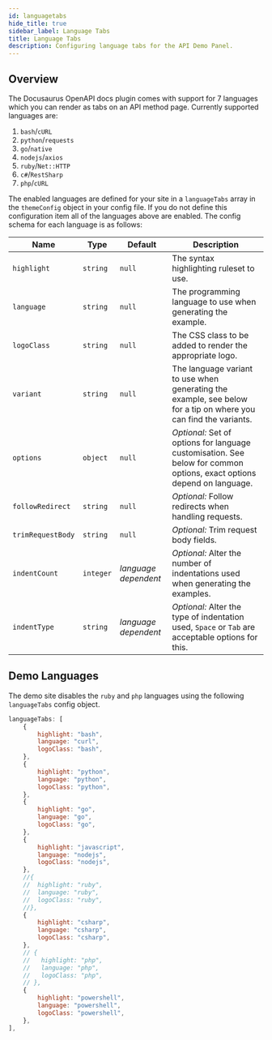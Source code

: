 ```yaml
---
id: languagetabs
hide_title: true
sidebar_label: Language Tabs
title: Language Tabs
description: Configuring language tabs for the API Demo Panel.
---
```


## Overview

The Docusaurus OpenAPI docs plugin comes with support for 7 languages which you can render as tabs on an API method page. Currently supported languages are:

1. `bash`/`cURL`
1. `python`/`requests`
1. `go`/`native`
1. `nodejs`/`axios`
1. `ruby`/`Net::HTTP`
1. `c#`/`RestSharp`
1. `php`/`cURL`

The enabled languages are defined for your site in a `languageTabs` array in the `themeConfig` object in your config file. If you do not define this configuration item all of the languages above are enabled. The config schema for each language is as follows:

| Name              | Type      | Default              | Description                                                                                                            |
| ----------------- | --------- | -------------------- | ---------------------------------------------------------------------------------------------------------------------- |
| `highlight`       | `string`  | `null`               | The syntax highlighting ruleset to use.                                                                                |
| `language`        | `string`  | `null`               | The programming language to use when generating the example.                                                           |
| `logoClass`       | `string`  | `null`               | The CSS class to be added to render the appropriate logo.                                                              |
| `variant`         | `string`  | `null`               | The language variant to use when generating the example, see below for a tip on where you can find the variants.       |
| `options`         | `object`  | `null`               | _Optional:_ Set of options for language customisation. See below for common options, exact options depend on language. |
| `followRedirect`  | `string`  | `null`               | _Optional:_ Follow redirects when handling requests.                                                                   |
| `trimRequestBody` | `string`  | `null`               | _Optional:_ Trim request body fields.                                                                                  |
| `indentCount`     | `integer` | _language dependent_ | _Optional:_ Alter the number of indentations used when generating the examples.                                        |
| `indentType`      | `string`  | _language dependent_ | _Optional:_ Alter the type of indentation used, `Space` or `Tab` are acceptable options for this.                      |

## Demo Languages

The demo site disables the `ruby` and `php` languages using the following `languageTabs` config object.

```js
languageTabs: [
    {
        highlight: "bash",
        language: "curl",
        logoClass: "bash",
    },
    {
        highlight: "python",
        language: "python",
        logoClass: "python",
    },
    {
        highlight: "go",
        language: "go",
        logoClass: "go",
    },
    {
        highlight: "javascript",
        language: "nodejs",
        logoClass: "nodejs",
    },
    //{
    //  highlight: "ruby",
    //  language: "ruby",
    //  logoClass: "ruby",
    //},
    {
        highlight: "csharp",
        language: "csharp",
        logoClass: "csharp",
    },
    // {
    //   highlight: "php",
    //   language: "php",
    //   logoClass: "php",
    // },
    {
        highlight: "powershell",
        language: "powershell",
        logoClass: "powershell",
    },
],
```
